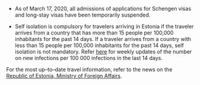 - As of March 17, 2020, all admissions of applications for Schengen visas and long-stay visas have been temporarily suspended.

- Self isolation is compulsory for travelers arriving in Estonia if the traveler arrives from a country that has more than 15 people per 100,000 inhabitants for the past 14 days. If a traveler arrives from a country with less than 15 people per 100,000 inhabitants for the past 14 days, self isolation is not mandatory. Refer [here](https://vm.ee/en/information-countries-and-quarantine-requirements-passengers) for weekly updates of the number on new infections per 100 000 infections in the last 14 days.

For the most up–to–date travel information, refer to the news on the [Republic of Estonia, Ministry of Foreign Affairs](https://vm.ee/en/information-countries-and-quarantine-requirements-passengers).
